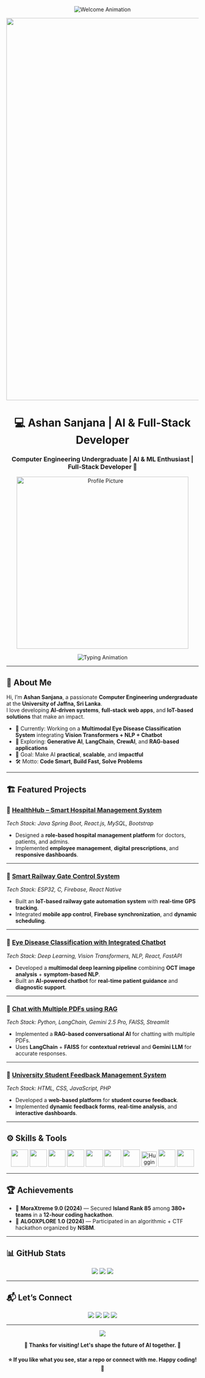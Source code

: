 <!-- Dark Purple Hacker Theme -->
<p align="center">
  <img src="https://readme-typing-svg.herokuapp.com?font=Fira+Code&weight=800&size=40&pause=1000&color=B37DF0&center=true&vCenter=true&width=900&lines=✨+Welcome+to+my+GitHub+Profile!+✨;AI+%7C+ML+%7C+DL+%7C+Generative+AI;Turning+Ideas+into+Reality+🚀" alt="Welcome Animation" />
</p>

<p align="center">
  <img src="https://raw.githubusercontent.com/andreasbm/readme/master/assets/lines/colored.png" width="1000" />
</p>

<h1 align="center">💻 Ashan Sanjana | AI & Full-Stack Developer</h1>
<h3 align="center">Computer Engineering Undergraduate | AI & ML Enthusiast | Full-Stack Developer 🚀</h3>

<p align="center">
  <img src="https://github.com/user-attachments/assets/31af612b-b4c4-4174-962d-d4c603413ef2" 
       width="450" height="450" alt="Profile Picture" />
</p>

<p align="center">
  <img src="https://readme-typing-svg.demolab.com?font=Fira+Code&duration=2500&pause=1000&color=B37DF0&center=true&width=600&lines=AI+%7C+ML+%7C+DL+%7C+NLP+%7C+RAG;Building+Intelligent+Systems;Solving+Real+World+Problems;Full-Stack+Web+and+Mobile+Developer" alt="Typing Animation" />
</p>

---

## 🌌 About Me  

Hi, I’m **Ashan Sanjana**, a passionate **Computer Engineering undergraduate** at the **University of Jaffna, Sri Lanka**.  
I love developing **AI-driven systems**, **full-stack web apps**, and **IoT-based solutions** that make an impact.  

- 🧠 Currently: Working on a **Multimodal Eye Disease Classification System** integrating **Vision Transformers + NLP + Chatbot**  
- 🤖 Exploring: **Generative AI**, **LangChain**, **CrewAI**, and **RAG-based applications**  
- 🎯 Goal: Make AI **practical**, **scalable**, and **impactful**  
- 🛠 Motto: **Code Smart, Build Fast, Solve Problems**

---

## 🏗️ Featured Projects  

### 🔹 [HealthHub – Smart Hospital Management System](https://github.com/Ashansanjana/HealthHub_Smart-Hospital.git)
*Tech Stack: Java Spring Boot, React.js, MySQL, Bootstrap*  
- Designed a **role-based hospital management platform** for doctors, patients, and admins.  
- Implemented **employee management**, **digital prescriptions**, and **responsive dashboards**.

---

### 🔹 [Smart Railway Gate Control System](https://github.com/Ashansanjana/Smart-Railway-Gate-Control-System-with-GPS-Tracking.git)
*Tech Stack: ESP32, C, Firebase, React Native*  
- Built an **IoT-based railway gate automation system** with **real-time GPS tracking**.  
- Integrated **mobile app control**, **Firebase synchronization**, and **dynamic scheduling**.

---

### 🔹 [Eye Disease Classification with Integrated Chatbot](https://github.com/Ashansanjana/Eye-Disease-Classification-With-Integrated-Chatbot.git)
*Tech Stack: Deep Learning, Vision Transformers, NLP, React, FastAPI*  
- Developed a **multimodal deep learning pipeline** combining **OCT image analysis** + **symptom-based NLP**.  
- Built an **AI-powered chatbot** for **real-time patient guidance** and **diagnostic support**.

---

### 🔹 [Chat with Multiple PDFs using RAG](https://github.com/Ashansanjana/chatwith-multiple-pdf-using-RAG-based-system.git)
*Tech Stack: Python, LangChain, Gemini 2.5 Pro, FAISS, Streamlit*  
- Implemented a **RAG-based conversational AI** for chatting with multiple PDFs.  
- Uses **LangChain** + **FAISS** for **contextual retrieval** and **Gemini LLM** for accurate responses.

---

### 🔹 [University Student Feedback Management System](https://github.com/Ashansanjana/Student-Feedback.git)
*Tech Stack: HTML, CSS, JavaScript, PHP*  
- Developed a **web-based platform** for **student course feedback**.  
- Implemented **dynamic feedback forms**, **real-time analysis**, and **interactive dashboards**.

---

## ⚙️ Skills & Tools  

<p align="center">
  <img src="https://skillicons.dev/icons?i=python,java,cpp,js,html,css,php,react,spring,tailwind,nodejs,fastapi&theme=dark" height="45" />
  <img src="https://cdn.jsdelivr.net/gh/devicons/devicon/icons/tensorflow/tensorflow-original.svg" height="45" />
  <img src="https://cdn.jsdelivr.net/gh/devicons/devicon/icons/pytorch/pytorch-original.svg" height="45" />
  <img src="https://cdn.jsdelivr.net/gh/devicons/devicon/icons/mysql/mysql-original.svg" height="45" />
  <img src="https://cdn.jsdelivr.net/gh/devicons/devicon/icons/mongodb/mongodb-original.svg" height="45" />
  <img src="https://cdn.jsdelivr.net/gh/devicons/devicon/icons/firebase/firebase-plain.svg" height="45" />
  <img src="https://cdn.jsdelivr.net/gh/devicons/devicon/icons/docker/docker-original.svg" height="45" />
  <img src="https://huggingface.co/front/assets/huggingface_logo.svg" height="40" alt="HuggingFace" />
  <img src="https://cdn.jsdelivr.net/gh/devicons/devicon/icons/arduino/arduino-original.svg" height="45" />
  <img src="https://cdn.jsdelivr.net/gh/devicons/devicon/icons/matlab/matlab-original.svg" height="45" />
</p>

---

## 🏆 Achievements  

- 🥇 **MoraXtreme 9.0 (2024)** — Secured **Island Rank 85** among **380+ teams** in a **12-hour coding hackathon**.  
- 🧩 **ALGOXPLORE 1.0 (2024)** — Participated in an algorithmic + CTF hackathon organized by **NSBM**.

---

## 📊 GitHub Stats  

<p align="center">
  <img src="https://github-readme-stats.vercel.app/api?username=Ashansanjana&show_icons=true&theme=tokyonight&title_color=B37DF0&icon_color=B37DF0" />
  <img src="https://github-readme-streak-stats.herokuapp.com/?user=Ashansanjana&theme=tokyonight&ring=B37DF0&fire=B37DF0&currStreakLabel=B37DF0" />
  <img src="https://github-readme-stats.vercel.app/api/top-langs/?username=Ashansanjana&layout=compact&theme=tokyonight&title_color=B37DF0" />
</p>

---

## 📬 Let’s Connect  

<p align="center">
  <a href="https://www.linkedin.com/in/satharaka-nilmantha-aa7b96297/"><img src="https://img.shields.io/badge/LinkedIn-5A0FC8?style=for-the-badge&logo=linkedin&logoColor=white"></a>
  <a href="mailto:ashansanjana03@gmail.com"><img src="https://img.shields.io/badge/Email-7E3FF2?style=for-the-badge&logo=gmail&logoColor=white"></a>
  <a href="https://ashansanjana.github.io/Ashan-portfolio/"><img src="https://img.shields.io/badge/Portfolio-4B0082?style=for-the-badge&logo=firefox&logoColor=white"></a>
  <a href="https://github.com/Ashansanjana"><img src="https://img.shields.io/badge/GitHub-2D2D2D?style=for-the-badge&logo=github&logoColor=white"></a>
</p>

---


<p align="center">
  <img src="https://readme-typing-svg.demolab.com?font=Monoton&size=28&duration=3000&pause=1000&color=B37DF0&center=true&vCenter=true&width=900&lines=Think+Big.;Code+Smart.;Build+the+Future."/>
</p>

<p align="center">
  <strong>💜 Thanks for visiting! Let's shape the future of AI together. 🤝</strong>
</p>

<h4 align="center">⭐ If you like what you see, star a repo or connect with me. Happy coding! 🚀</h4>
